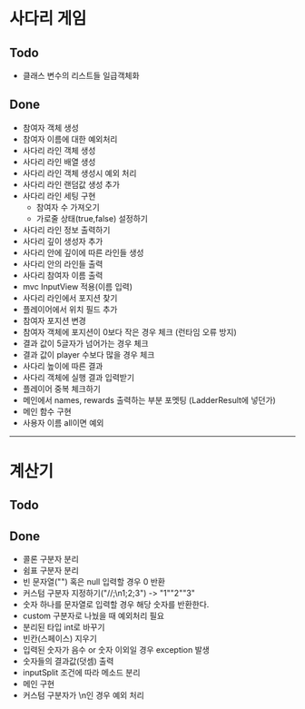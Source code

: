 # 사다리 게임
## Todo
* 클래스 변수의 리스트들 일급객체화

## Done
* 참여자 객체 생성
* 참여자 이름에 대한 예외처리
* 사다리 라인 객체 생성
* 사다리 라인 배열 생성
* 사다리 라인 객체 생성시 예외 처리
* 사다리 라인 랜덤값 생성 추가
* 사다리 라인 세팅 구현
    * 참여자 수 가져오기
    * 가로줄 상태(true,false) 설정하기
* 사다리 라인 정보 출력하기
* 사다리 깊이 생성자 추가
* 사다리 안에 깊이에 따른 라인들 생성
* 사다리 안의 라인들 출력
* 사다리 참여자 이름 출력
* mvc InputView 적용(이름 입력)
* 사다리 라인에서 포지션 찾기
* 플레이어에서 위치 필드 추가
* 참여자 포지션 변경
* 참여자 객체에 포지션이 0보다 작은 경우 체크 (런타임 오류 방지)
* 결과 값이 5글자가 넘어가는 경우 체크
* 결과 값이 player 수보다 많을 경우 체크
* 사다리 높이에 따른 결과
* 사다리 객체에 실행 결과 입력받기
* 플레이어 중복 체크하기
* 메인에서 names, rewards 출력하는 부분 포멧팅 (LadderResult에 넣던가)
* 메인 함수 구현
* 사용자 이름 all이면 예외
---
# 계산기
## Todo

## Done
* 콜론 구분자 분리
* 쉼표 구분자 분리
* 빈 문자열("") 혹은 null 입력할 경우 0 반환
* 커스텀 구분자 지정하기("//;\n1;2;3") -> "1""2""3"
* 숫자 하나를 문자열로 입력할 경우 해당 숫자를 반환한다.
* custom 구분자로 나눴을 때 예외처리 필요
* 분리된 타입 int로 바꾸기
* 빈칸(스페이스) 지우기
* 입력된 숫자가 음수 or 숫자 이외일 경우 exception 발생
* 숫자들의 결과값(덧셈) 출력
* inputSplit 조건에 따라 메소드 분리
* 메인 구현
* 커스텀 구분자가 \n인 경우 예외 처리
